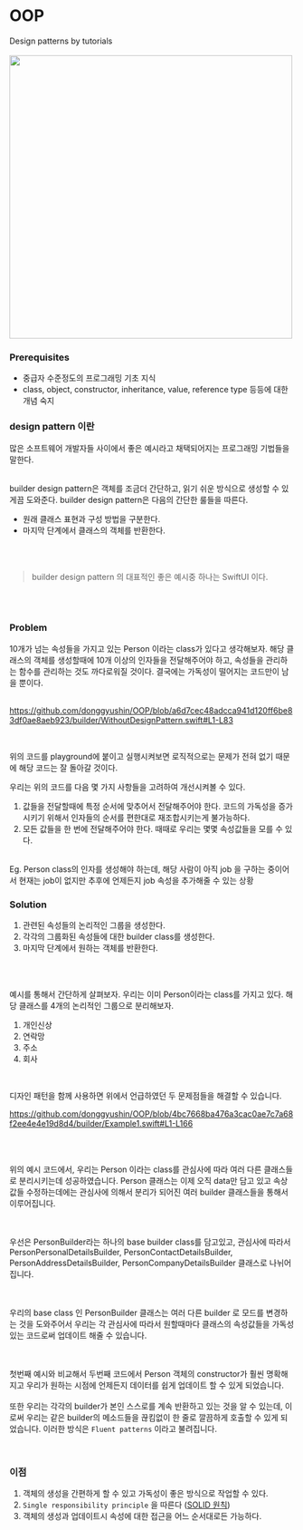 # OOP
Design patterns by tutorials<br /><br />
<img src="https://miro.medium.com/max/700/1*YzzWikIJMuc3Bzz3r08aEg.png" width=500 />

### Prerequisites
- 중급자 수준정도의 프로그래밍 기초 지식
- class, object, constructor, inheritance, value, reference type 등등에 대한 개념 숙지

### design pattern 이란 
많은 소프트웨어 개발자들 사이에서 좋은 예시라고 채택되어지는 프로그래밍 기법들을 말한다.  <br /><br />

builder design pattern은 객체를 조금더 간단하고, 읽기 쉬운 방식으로 생성할 수 있게끔 도와준다. builder design pattern은 다음의 간단한 룰들을 따른다. 
- 원래 클래스 표현과 구성 방법을 구분한다. 
- 마지막 단계에서 클래스의 객체를 반환한다. 

<br /><br />

> builder design pattern 의 대표적인 좋은 예시중 하나는 SwiftUI 이다. 

<br /><br />

### Problem
10개가 넘는 속성들을 가지고 있는 Person 이라는 class가 있다고 생각해보자. 해당 클래스의 객체를 생성할때에 10개 이상의 인자들을 전달해주어야 하고, 속성들을 관리하는 함수를 관리하는 것도 까다로워질 것이다. 결국에는 가독성이 떨어지는 코드만이 남을 뿐이다. <br /><br />

https://github.com/donggyushin/OOP/blob/a6d7cec48adcca941d120ff6be83df0ae8aeb923/builder/WithoutDesignPattern.swift#L1-L83

<br />

위의 코드를 playground에 붙이고 실행시켜보면 로직적으로는 문제가 전혀 없기 때문에 해당 코드는 잘 돌아갈 것이다. <br />

우리는 위의 코드를 다음 몇 가지 사항들을 고려하여 개선시켜볼 수 있다. 

1. 값들을 전달할때에 특정 순서에 맞추어서 전달해주어야 한다. 코드의 가독성을 증가시키기 위해서 인자들의 순서를 편한대로 재조합시키는게 불가능하다. 
2. 모든 값들을 한 번에 전달해주어야 한다. 때때로 우리는 몇몇 속성값들을 모를 수 있다. 

<br />
Eg. Person class의 인자를 생성해야 하는데, 해당 사람이 아직 job 을 구하는 중이어서 현재는 job이 없지만 추후에 언제든지 job 속성을 추가해줄 수 있는 상황

### Solution
1. 관련된 속성들의 논리적인 그룹을 생성한다. 
2. 각각의 그룹화된 속성들에 대한 builder class를 생성한다. 
3. 마지막 단계에서 원하는 객체를 반환한다. 

<br /><br />

예시를 통해서 간단하게 살펴보자. 우리는 이미 Person이라는 class를 가지고 있다. 해당 클래스를 4개의 논리적인 그룹으로 분리해보자. 

1. 개인신상
2. 연락망
3. 주소
4. 회사

<br />

디자인 패턴을 함께 사용하면 위에서 언급하였던 두 문제점들을 해결할 수 있습니다.

https://github.com/donggyushin/OOP/blob/4bc7668ba476a3cac0ae7c7a68f2ee4e4e19d8d4/builder/Example1.swift#L1-L166

<br /><br />

위의 예시 코드에서, 우리는 Person 이라는 class를 관심사에 따라 여러 다른 클래스들로 분리시키는데 성공하였습니다. Person 클래스는 이제 오직 data만 담고 있고 속상값들 수정하는데에는 관심사에 의해서 분리가 되어진 여러 builder 클래스들을 통해서 이루어집니다. 

<br /><br />
우선은 PersonBuilder라는 하나의 base builder class를 담고있고, 관심사에 따라서 PersonPersonalDetailsBuilder, PersonContactDetailsBuilder, PersonAddressDetailsBuilder, PersonCompanyDetailsBuilder 클래스로 나뉘어집니다. 

<br /><br />
우리의 base class 인 PersonBuilder 클래스는 여러 다른 builder 로 모드를 변경하는 것을 도와주어서 우리는 각 관심사에 따라서 원할때마다 클래스의 속성값들을 가독성있는 코드로써 업데이트 해줄 수 있습니다. 

<br /><br />
첫번째 예시와 비교해서 두번째 코드에서 Person 객체의 constructor가 훨씬 명확해지고 우리가 원하는 시점에 언제든지 데이터를 쉽게 업데이트 할 수 있게 되었습니다. 
<br /><br />
또한 우리는 각각의 builder가 본인 스스로를 계속 반환하고 있는 것을 알 수 있는데, 이로써 우리는 같은 builder의 메소드들을 끊킴없이 한 줄로 깔끔하게 호출할 수 있게 되었습니다. 이러한 방식은 `Fluent patterns` 이라고 불려집니다. 

<br />

### 이점
1. 객체의 생성을 간편하게 할 수 있고 가독성이 좋은 방식으로 작업할 수 있다. 
2. `Single responsibility principle` 을 따른다 ([SOLID 원칙](https://ko.wikipedia.org/wiki/SOLID_(%EA%B0%9D%EC%B2%B4_%EC%A7%80%ED%96%A5_%EC%84%A4%EA%B3%84)))
3. 객체의 생성과 업데이트시 속성에 대한 접근을 어느 순서대로든 가능하다. 

